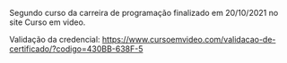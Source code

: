 Segundo curso da carreira de programação finalizado em 20/10/2021 no site Curso em video.

Validação da credencial: https://www.cursoemvideo.com/validacao-de-certificado/?codigo=430BB-638F-5